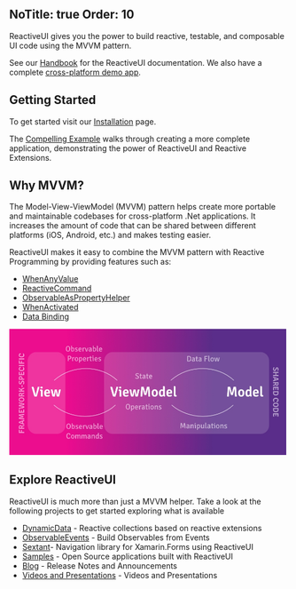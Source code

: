 NoTitle: true
Order: 10
---
ReactiveUI gives you the power to build reactive, testable, and composable UI code using the MVVM pattern.

See our <a href="../../docs/handbook/">Handbook</a> for the ReactiveUI documentation. We also have a complete <a href="https://github.com/reactiveui/ReactiveUI/tree/main/integrationtests">cross-platform demo app</a>.

## Getting Started

To get started visit our <a href="../../docs/getting-started/installation/">Installation</a> page.

The [Compelling Example](../../docs/getting-started/compelling-example) walks through creating a more complete application, demonstrating the power of ReactiveUI and Reactive Extensions.

## Why MVVM?

The Model-View-ViewModel (MVVM) pattern helps create more portable and maintainable codebases for cross-platform .Net applications. It increases the amount of code that can be shared between different platforms (iOS, Android, etc.) and makes testing easier.

ReactiveUI makes it easy to combine the MVVM pattern with Reactive Programming by providing features such as:

- [WhenAnyValue](../../docs/handbook/when-any/)
- [ReactiveCommand](../../docs/handbook/commands/)
- [ObservableAsPropertyHelper](../../docs/handbook/observable-as-property-helper/)
- [WhenActivated](../../docs/handbook/when-activated/)
- [Data Binding](../../docs/handbook/data-binding/)

<img src="./mvvm.png" width="500" alt="mvvm">

## Explore ReactiveUI

ReactiveUI is much more than just a MVVM helper. Take a look at the following projects to get started exploring what is available

- [DynamicData](https://github.com/reactivemarbles/DynamicData) - Reactive collections based on reactive extensions
- [ObservableEvents](https://github.com/reactivemarbles/ObservableEvents) - Build Observables from Events
- [Sextant](https://github.com/reactiveui/Sextant)- Navigation library for Xamarin.Forms using ReactiveUI
- [Samples](../../docs/resources/samples/) - Open Source applications built with ReactiveUI
- [Blog](../../posts/) - Release Notes and Announcements
- [Videos and Presentations](../../docs/resources/videos) - Videos and Presentations
